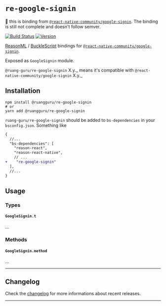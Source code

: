 # `re-google-signin`

🚧 this is binding from
[`@react-native-community/google-signin`](https://github.com/react-native-community/google-signin).
The binding is still not complete and doesn't follow semver.

[![Build Status](https://github.com/ruang-guru/re-google-signin/workflows/Build/badge.svg)](https://github.com/ruang-guru/re-google-signin/actions)
[![Version](https://img.shields.io/npm/v/ruang-guru/re-google-signin.svg)](https://www.npmjs.com/@ruangguru/re-google-signin)

[ReasonML](https://reasonml.github.io) /
[BuckleScript](https://bucklescript.github.io) bindings for
[`@react-native-community/google-signin`](https://github.com/react-native-community/google-signin).

Exposed as `GoogleSignin` module.

`@ruang-guru/re-google-signin` X.y._ means it's compatible with
`@react-native-community/google-signin` X.y._

## Installation

```console
npm install @ruangguru/re-google-signin
# or
yarn add @ruangguru/re-google-signin
```

`ruang-guru/re-google-signin` should be added to `bs-dependencies` in your
`bsconfig.json`. Something like

```diff
{
  //...
  "bs-dependencies": [
    "reason-react",
    "reason-react-native",
    // ...
+    "re-google-signin"
  ],
  //...
}
```

## Usage

### Types

#### `GoogleSignin.t`

...

### Methods

#### `GoogleSignin.method`

...

---

## Changelog

Check the [changelog](./CHANGELOG.md) for more informations about recent
releases.

---
